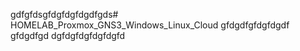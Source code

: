gdfgfdsgfdgfdgfdgdfgds# HOMELAB_Proxmox_GNS3_Windows_Linux_Cloud
gfdgdfgfdgfdgdf
gfdgdfgd
dgfdgfdgfdgfdgfd
